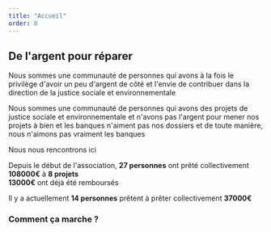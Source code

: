 ```yaml
---
title: "Accueil"
order: 0
---
```

## De l'argent pour réparer

Nous sommes une communauté de personnes qui avons à la fois le privilège d'avoir un peu d'argent de côté et l'envie de contribuer dans la direction de la justice sociale et environnementale

Nous sommes une communauté de personnes qui avons des projets de justice sociale et environnementale et n'avons pas l'argent pour mener nos projets à bien et les banques n'aiment pas nos dossiers et de toute manière, nous n'aimons pas vraiment les banques

Nous nous rencontrons ici

Depuis le début de l'association, **27 personnes** ont prêté collectivement **108000€** à **8 projets**\
**13000€** ont déjà été remboursés

Il y a actuellement **14 personnes** prêtent à prêter collectivement **37000€**



### Comment ça marche ? 